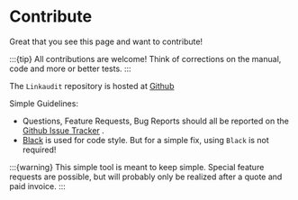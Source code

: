 # Contribute

Great that you see this page and want to contribute!

:::{tip}
All contributions are welcome!
Think of corrections on the manual, code and more or better tests.
:::

The `Linkaudit` repository is hosted at [Github](tbd)

Simple Guidelines:

* Questions, Feature Requests, Bug Reports should all be reported on the [Github Issue Tracker](tbd) .
* [Black](https://black.readthedocs.io/en/stable/index.html) is used for code style. But for a simple fix, using `Black` is not required!


:::{warning}
This simple tool is meant to keep simple. 
Special feature requests are possible, but will probably only be realized after a quote and paid invoice.
:::


